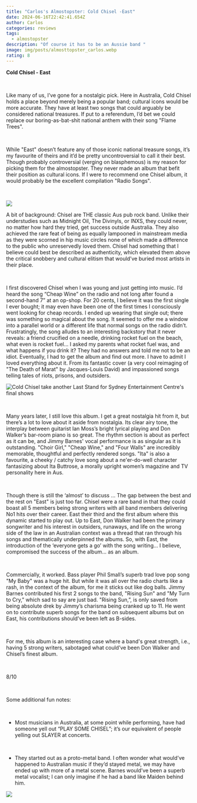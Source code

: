 ```yaml
---
title: "Carlos's Almostopster: Cold Chisel -East"
date: 2024-06-16T22:42:41.654Z
author: Carlos
categories: reviews
tags:
  - almostopster
description: "Of course it has to be an Aussie band "
image: img/posts/almosttopster_carlos.webp
rating: 8
---
```

**Cold Chisel - East**

 

Like many of us, I’ve gone for a nostalgic pick. Here in Australia, Cold Chisel holds a place beyond merely being a popular band; cultural icons would be more accurate. They have at least two songs that could arguably be considered national treasures. If put to a referendum, I’d bet we could replace our boring-as-bat-shit national anthem with their song "Flame Trees".

 

While "East" doesn’t feature any of those iconic national treasure songs, it’s my favourite of theirs and it’d be pretty uncontroversial to call it their best. Though probably controversial (verging on blasphemous) is my reason for picking them for the almostopster. They never made an album that befit their position as cultural icons. If I were to recommend one Chisel album, it would probably be the excellent compilation "Radio Songs".

 <!--StartFragment-->

![](https://i.discogs.com/dd8TotJIxzqCfEkK7ClCXL2rLmfd9-2lOBmhComx-vk/rs:fit/g:sm/q:90/h:600/w:600/czM6Ly9kaXNjb2dz/LWRhdGFiYXNlLWlt/YWdlcy9SLTUyNzUy/MDYtMTM4OTQ5Mjg3/MC0zNjc2LmpwZWc.jpeg)

<!--EndFragment-->

A bit of background: Chisel are THE classic Aus pub rock band. Unlike their understudies such as Midnight Oil, The Divinyls, or INXS, they could never, no matter how hard they tried, get success outside Australia. They also achieved the rare feat of being as equally lampooned in mainstream media as they were scorned in hip music circles none of which made a difference to the public who unreservedly loved them. Chisel had something that I believe could best be described as authenticity, which elevated them above the critical snobbery and cultural elitism that would’ve buried most artists in their place.

 

I first discovered Chisel when I was young and just getting into music. I’d heard the song “Cheap Wine” on the radio and not long after found a second-hand 7” at an op-shop. For 20 cents, I believe it was the first single I ever bought; it may even have been one of the first times I consciously went looking for cheap records. I ended up wearing that single out; there was something so magical about the song. It seemed to offer me a window into a parallel world or a different life that normal songs on the radio didn’t. Frustratingly, the song alludes to an interesting backstory that it never reveals: a friend crucified on a needle, drinking rocket fuel on the beach, what even is rocket fuel... I asked my parents what rocket fuel was, and what happens if you drink it? They had no answers and told me not to be an idiot. Eventually, I had to get the album and find out more. I have to admit I loved everything about it. From its fantastic cover (a very cool reimaging of "The Death of Marat" by Jacques-Louis David) and impassioned songs telling tales of riots, prisons, and outsiders.

<!--StartFragment-->

![Cold Chisel take another Last Stand for Sydney Entertainment Centre's final  shows](https://static.ffx.io/images/$width_620%2C$height_349/t_crop_fill/q_86%2Cf_auto/4107eb109a22245dabdd73279c452b73c8d34df7)

<!--EndFragment--> 

Many years later, I still love this album. I get a great nostalgia hit from it, but there’s a lot to love about it aside from nostalgia. Its clear airy tone, the interplay between guitarist Ian Moss’s bright lyrical playing and Don Walker’s bar-room piano is so great. The rhythm section is about as perfect as it can be, and Jimmy Barnes' vocal performance is as singular as it is outstanding. "Choir Girl," "Cheap Wine," and "Four Walls" are incredibly memorable, thoughtful and perfectly rendered songs. "Ita" is also a favourite, a cheeky / catchy love song about a ne'er-do-well character fantasizing about Ita Buttrose, a morally upright women’s magazine and TV personality here in Aus.

 

Though there is still the ‘almost’ to discuss … The gap between the best and the rest on "East" is just too far. Chisel were a rare band in that they could boast all 5 members being strong writers with all band members delivering No1 hits over their career. East their third and the first album where this dynamic started to play out. Up to East, Don Walker had been the primary songwriter and his interest in outsiders, runaways, and life on the wrong side of the law in an Australian context was a thread that ran through his songs and thematically underpinned the albums. So, with East, the introduction of the ‘everyone gets a go’ with the song writing… I believe, compromised the success of the album... as an album.

 

Commercially, it worked. Bass player Phil Small’s superb trad love pop song "My Baby" was a huge hit. But while it was all over the radio charts like a rash, in the context of the album, for me it sticks out like dog balls. Jimmy Barnes contributed his first 2 songs to the band, "Rising Sun" and "My Turn to Cry," which sad to say are just bad. "Rising Sun,”, is only saved from being absolute drek by Jimmy’s charisma being cranked up to 11. He went on to contribute superb songs for the band on subsequent albums but on East, his contributions should’ve been left as B-sides.

 

For me, this album is an interesting case where a band's great strength, i.e., having 5 strong writers, sabotaged what could’ve been Don Walker and Chisel’s finest album.

 

8/10

 

Some additional fun notes:

 

* Most musicians in Australia, at some point while performing, have had someone yell out “PLAY SOME CHISEL”; it’s our equivalent of people yelling out SLAYER at concerts.

 

* They started out as a proto-metal band. I often wonder what would’ve happened to Australian music if they’d stayed metal, we may have ended up with more of a metal scene. Barnes would’ve been a superb metal vocalist; I can only imagine if he had a band like Maiden behind him.

![](img/posts/aacarlos.jpg)

<!--EndFragment-->